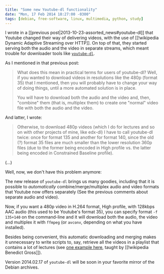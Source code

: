 ```yaml
---
title: "Some new Youtube-dl functionality"
date: "Mon, 17 Feb 2014 18:27:00 -0300"
tags: [debian, free-software, linux, multimedia, python, study]
---
```


I wrote in a [[previous post|2013-10-23-assorted_news#youtube-dl]] that
Youtube changed their way of delivering videos, with the use of
[[!wikipedia Dynamic Adaptive Streaming over HTTP]].  On top of that, they
started serving both the audio and the video in separate streams, which
meant trouble for downloader tools like [`youtube-dl`][1].

[1]: http://youtube-dl.org/

As I mentioned in that previous post:

> What does this mean in practical terms for users of youtube-dl?  Well, if
> you wanted to download videos in resolutions like the 480p (format 35)
> that I mentioned, then you will probably have to change your way of doing
> things, until a more automated solution is in place.
>
> You will have to download both the audio and the video and, then,
> "combine" them (that is, multiplex them) to create one "normal" video file
> with both the audio and the video.

And latter, I wrote:

> Otherwise, to download 480p videos (which I do for lectures and so on with
> other projects of mine, like edx-dl) I have to call youtube-dl twice: once
> for format 135 and another for format 140, since the old (?) format 35
> files are much smaller than the lower resolution 360p files (due to the
> former being encoded in High profile vs. the latter being encoded in
> Constrained Baseline profile).

(...)

Well, now, we don't have this problem anymore:

The new release of `youtube-dl` brings us many goodies, including that it is
possible to *automatically* combine/merge/multiplex audio and video formats
that Youtube now offers separately (See the previous comments about separate
audio and video).

Now, if you want a 480p video in H.264 format, High profile, with 128kbps
AAC audio (this used to be Youtube's format 35), you can specify format `-f
135+140` on the command-line and it will download both the audio, the video
and multiplex it with `ffmpeg` (or `avconv`, depending on what you have
installed).

Besides being convenient, this automatic downloading and merging makes it
unnecessary to write scripts to, say, retrieve all the videos in a playlist
that contains a lot of lectures (see [one example here][2], taught by
[[!wikipedia Benedict Gross]]).

[2]: http://www.youtube.com/watch?v=EPQgeAz264g&list=PLA58AC5CABC1321A3

Version 2014.02.17 of `youtube-dl` will be soon in your favorite mirror of
the Debian archives.

